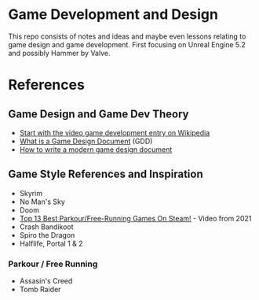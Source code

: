 # Game Development and Design
This repo consists of notes and ideas and maybe even lessons relating to game design and game development. First focusing on Unreal Engine 5.2 and possibly Hammer by Valve.

# References

## Game Design and Game Dev Theory

* [Start with the video game development entry on Wikipedia](https://en.wikipedia.org/wiki/Video_game_development)
* [What is a Game Design Document](https://en.wikipedia.org/wiki/Game_design_document) (GDD)
* [How to write a modern game design document](https://gamedesignskills.com/game-design/how-to-write-a-game-design-document)

## Game Style References and Inspiration

* Skyrim
* No Man's Sky
* Doom
* [Top 13 Best Parkour/Free-Running Games On Steam!](https://gamedesignskills.com/game-design/how-to-write-a-game-design-document) - Video from 2021
* Crash Bandikoot
* Spiro the Dragon
* Halflife, Portal 1 & 2

### Parkour / Free Running
* Assasin's Creed
* Tomb Raider

